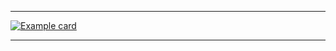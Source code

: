 
---

[![Example card](https://fancy-readme-stats.vercel.app/api?username=BlackDevReal&dark_bg=3&theme=city&email=A%20Minecraft%20AntiCheat%20by%20by%20BlackDev&show_icons=true&title=CraftSecure&description=&include_all_commits=true&show_icons=true&update=1)](https://github.com/CraftSecure)

---
